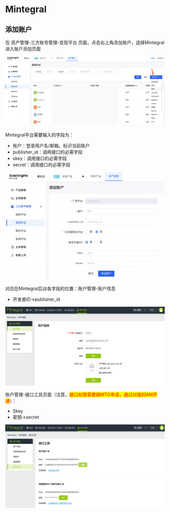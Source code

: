 # Mintegral

## 添加账户

在 资产管理-三方账号管理-变现平台 页面，点击右上角添加账户，选择Mintegral进入账户添加页面

![](<../../../.gitbook/assets/image (142).png>)

Mintegral平台需要输入的字段为：

* 账户：登录用户名/邮箱，标识当前账户
* publisher\_id：调用接口的必需字段
* skey：调用接口的必需字段
* secret：调用接口的必需字段

![](<../../../.gitbook/assets/image (83).png>)

对应在Mintegral后台各字段的位置：账户管理-账户信息

* 开发者ID->publisher\_id

![](<../../../.gitbook/assets/image (26).png>)

账户管理-接口工具页面（注意，<mark style="color:red;">接口权限需要跟MTG申请，通过对接的AM开通</mark>）：

* Skey
* 密钥->secret

![](<../../../.gitbook/assets/image (27).png>)

